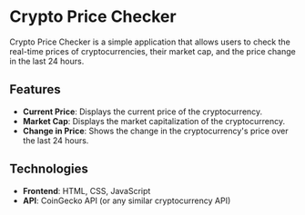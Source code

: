 # Crypto Price Checker

Crypto Price Checker is a simple application that allows users to check the real-time prices of cryptocurrencies, their market cap, and the price change in the last 24 hours.

## Features

- **Current Price**: Displays the current price of the cryptocurrency.
- **Market Cap**: Displays the market capitalization of the cryptocurrency.
- **Change in Price**: Shows the change in the cryptocurrency's price over the last 24 hours.

## Technologies

- **Frontend**: HTML, CSS, JavaScript
- **API**: CoinGecko API (or any similar cryptocurrency API)
